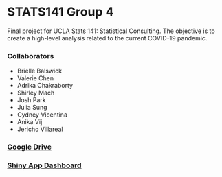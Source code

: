 # STATS141 Group 4
Final project for UCLA Stats 141: Statistical Consulting. The objective is to create a high-level analysis related to the current COVID-19 pandemic. 


### Collaborators

- Brielle Balswick
- Valerie Chen
- Adrika Chakraborty
- Shirley Mach
- Josh Park
- Julia Sung
- Cydney Vicentina
- Anika Vij
- Jericho Villareal
 
### [Google Drive](https://drive.google.com/drive/folders/1FZWvnXiJFR9Dz_0d6Wzq85GMVJydYuDZ?fbclid=IwAR0bKBcmCUU3cXHy7CMwNUGnqMkSeXWAcxpbqbMrkNpD8igA744cdYKhBc0)

### [Shiny App Dashboard](https://neooooo28.shinyapps.io/covid_project_shiny/?_ga=2.182345445.315656279.1590652580-2143595324.1588794707) 

